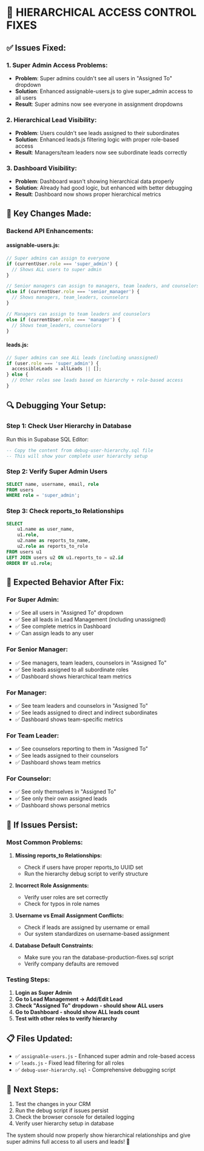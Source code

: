 # 🚀 HIERARCHICAL ACCESS CONTROL FIXES

## ✅ **Issues Fixed:**

### 1. **Super Admin Access Problems:**
- **Problem**: Super admins couldn't see all users in "Assigned To" dropdown
- **Solution**: Enhanced assignable-users.js to give super_admin access to all users
- **Result**: Super admins now see everyone in assignment dropdowns

### 2. **Hierarchical Lead Visibility:**
- **Problem**: Users couldn't see leads assigned to their subordinates
- **Solution**: Enhanced leads.js filtering logic with proper role-based access
- **Result**: Managers/team leaders now see subordinate leads correctly

### 3. **Dashboard Visibility:**
- **Problem**: Dashboard wasn't showing hierarchical data properly
- **Solution**: Already had good logic, but enhanced with better debugging
- **Result**: Dashboard now shows proper hierarchical metrics

## 🔧 **Key Changes Made:**

### **Backend API Enhancements:**

#### **assignable-users.js:**
```javascript
// Super admins can assign to everyone
if (currentUser.role === 'super_admin') {
  // Shows ALL users to super admin
}

// Senior managers can assign to managers, team leaders, and counselors
else if (currentUser.role === 'senior_manager') {
  // Shows managers, team_leaders, counselors
}

// Managers can assign to team leaders and counselors
else if (currentUser.role === 'manager') {
  // Shows team_leaders, counselors
}
```

#### **leads.js:**
```javascript
// Super admins can see ALL leads (including unassigned)
if (user.role === 'super_admin') {
  accessibleLeads = allLeads || [];
} else {
  // Other roles see leads based on hierarchy + role-based access
}
```

## 🔍 **Debugging Your Setup:**

### **Step 1: Check User Hierarchy in Database**
Run this in Supabase SQL Editor:
```sql
-- Copy the content from debug-user-hierarchy.sql file
-- This will show your complete user hierarchy setup
```

### **Step 2: Verify Super Admin Users**
```sql
SELECT name, username, email, role 
FROM users 
WHERE role = 'super_admin';
```

### **Step 3: Check reports_to Relationships**
```sql
SELECT 
    u1.name as user_name,
    u1.role,
    u2.name as reports_to_name,
    u2.role as reports_to_role
FROM users u1
LEFT JOIN users u2 ON u1.reports_to = u2.id
ORDER BY u1.role;
```

## 🎯 **Expected Behavior After Fix:**

### **For Super Admin:**
- ✅ See all users in "Assigned To" dropdown
- ✅ See all leads in Lead Management (including unassigned)
- ✅ See complete metrics in Dashboard
- ✅ Can assign leads to any user

### **For Senior Manager:**
- ✅ See managers, team leaders, counselors in "Assigned To"
- ✅ See leads assigned to all subordinate roles
- ✅ Dashboard shows hierarchical team metrics

### **For Manager:**
- ✅ See team leaders and counselors in "Assigned To"  
- ✅ See leads assigned to direct and indirect subordinates
- ✅ Dashboard shows team-specific metrics

### **For Team Leader:**
- ✅ See counselors reporting to them in "Assigned To"
- ✅ See leads assigned to their counselors
- ✅ Dashboard shows team metrics

### **For Counselor:**
- ✅ See only themselves in "Assigned To"
- ✅ See only their own assigned leads
- ✅ Dashboard shows personal metrics

## 🚨 **If Issues Persist:**

### **Most Common Problems:**

1. **Missing reports_to Relationships:**
   - Check if users have proper reports_to UUID set
   - Run the hierarchy debug script to verify structure

2. **Incorrect Role Assignments:**
   - Verify user roles are set correctly
   - Check for typos in role names

3. **Username vs Email Assignment Conflicts:**
   - Check if leads are assigned by username or email
   - Our system standardizes on username-based assignment

4. **Database Default Constraints:**
   - Make sure you ran the database-production-fixes.sql script
   - Verify company defaults are removed

### **Testing Steps:**

1. **Login as Super Admin**
2. **Go to Lead Management → Add/Edit Lead**
3. **Check "Assigned To" dropdown - should show ALL users**
4. **Go to Dashboard - should show ALL leads count**
5. **Test with other roles to verify hierarchy**

## 📋 **Files Updated:**
- ✅ `assignable-users.js` - Enhanced super admin and role-based access
- ✅ `leads.js` - Fixed lead filtering for all roles
- ✅ `debug-user-hierarchy.sql` - Comprehensive debugging script

## 🔄 **Next Steps:**
1. Test the changes in your CRM
2. Run the debug script if issues persist
3. Check the browser console for detailed logging
4. Verify user hierarchy setup in database

The system should now properly show hierarchical relationships and give super admins full access to all users and leads! 🚀